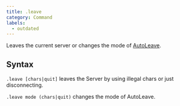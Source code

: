```yaml
---
title: .leave
category: Command
labels:
  - outdated
---
```

Leaves the current server or changes the mode of [AutoLeave](https://wiki.wurstclient.net/autoleave).

## Syntax
`.leave [chars|quit]` leaves the Server by using illegal chars or just disconnecting.

`.leave mode (chars|quit)` changes the mode of AutoLeave.
